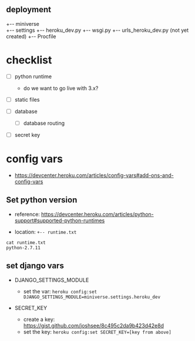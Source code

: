 ## deployment

+-- miniverse  
    +-- settings
        +-- heroku_dev.py
    +-- wsgi.py
    +-- urls_heroku_dev.py  (not yet created)
+-- Procfile

# checklist

- [ ] python runtime
    - do we want to go live with 3.x?
- [ ] static files
- [ ] database
  - [ ] database routing
- [ ] secret key


# config vars

  - https://devcenter.heroku.com/articles/config-vars#add-ons-and-config-vars

## Set python version

  - reference: https://devcenter.heroku.com/articles/python-support#supported-python-runtimes

  - location: ```+-- runtime.txt```

```
cat runtime.txt
python-2.7.11
```


## set django vars

- DJANGO_SETTINGS_MODULE
  - set the var:  ```heroku config:set DJANGO_SETTINGS_MODULE=miniverse.settings.heroku_dev```

- SECRET_KEY
  - create a key: https://gist.github.com/joshsee/8c495c2da9b423d42e8d
  - set the key:  ```heroku config:set SECRET_KEY=[key from above]```
